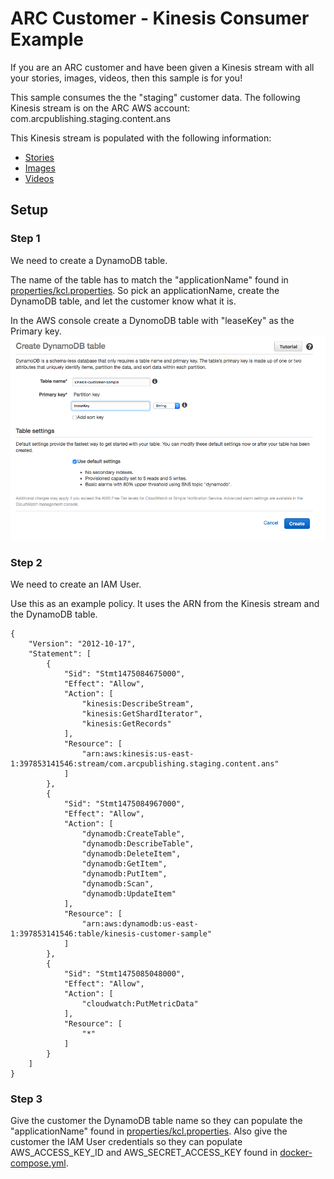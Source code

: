 # ARC Customer - Kinesis Consumer Example
If you are an ARC customer and have been given a Kinesis stream with all your stories, images, videos, then this sample is for you!

This sample consumes the the "staging" customer data.  The following Kinesis stream is on the ARC AWS account: com.arcpublishing.staging.content.ans

This Kinesis stream is populated with the following information:
* [Stories](https://github.com/washingtonpost/ans-schema/blob/master/src/main/resources/schema/ans/0.5.7/content_operation.json)
* [Images](https://github.com/washingtonpost/ans-schema/blob/master/src/main/resources/schema/ans/0.5.7/image_operation.json)
* [Videos](https://github.com/washingtonpost/ans-schema/blob/master/src/main/resources/schema/ans/0.5.7/video_operation.json)

## Setup
### Step 1
We need to create a DynamoDB table.

The name of the table has to match the "applicationName" found in [properties/kcl.properties](properties/kcl.propertis).  So pick an applicationName, create the DynamoDB table, and let the customer know what it is.

In the AWS console create a DynomoDB table with "leaseKey" as the Primary key.
![DynamoDBSetup.png](DynamoDBSetup.png)

### Step 2
We need to create an IAM User.

Use this as an example policy.  It uses the ARN from the Kinesis stream and the DynamoDB table.

```
{
    "Version": "2012-10-17",
    "Statement": [
        {
            "Sid": "Stmt1475084675000",
            "Effect": "Allow",
            "Action": [
                "kinesis:DescribeStream",
                "kinesis:GetShardIterator",
                "kinesis:GetRecords"
            ],
            "Resource": [
                "arn:aws:kinesis:us-east-1:397853141546:stream/com.arcpublishing.staging.content.ans"
            ]
        },
        {
            "Sid": "Stmt1475084967000",
            "Effect": "Allow",
            "Action": [
                "dynamodb:CreateTable",
                "dynamodb:DescribeTable",
                "dynamodb:DeleteItem",
                "dynamodb:GetItem",
                "dynamodb:PutItem",
                "dynamodb:Scan",
                "dynamodb:UpdateItem"
            ],
            "Resource": [
                "arn:aws:dynamodb:us-east-1:397853141546:table/kinesis-customer-sample"
            ]
        },
        {
            "Sid": "Stmt1475085048000",
            "Effect": "Allow",
            "Action": [
                "cloudwatch:PutMetricData"
            ],
            "Resource": [
                "*"
            ]
        }
    ]
}
```

### Step 3
Give the customer the DynamoDB table name so they can populate the "applicationName" found in [properties/kcl.properties](properties/kcl.propertis).  Also give the customer the IAM User credentials so they can populate AWS_ACCESS_KEY_ID and AWS_SECRET_ACCESS_KEY found in [docker-compose.yml](docker-compose.yml).